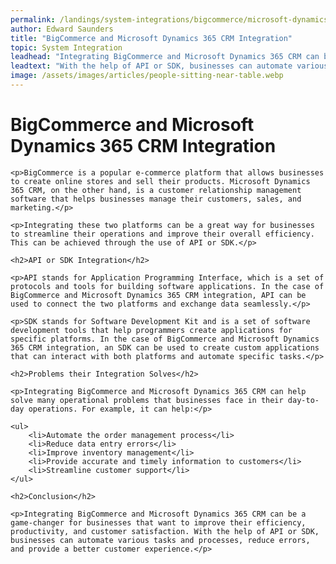 ```yaml
---
permalink: /landings/system-integrations/bigcommerce/microsoft-dynamics-365-crm
author: Edward Saunders
title: "BigCommerce and Microsoft Dynamics 365 CRM Integration"
topic: System Integration
leadhead: "Integrating BigCommerce and Microsoft Dynamics 365 CRM can be a game-changer for businesses that want to improve their efficiency, productivity, and customer satisfaction"
leadtext: "With the help of API or SDK, businesses can automate various tasks and processes, reduce errors, and provide a better customer experience."
image: /assets/images/articles/people-sitting-near-table.webp
---
```

<div class="arttext">
	<h1>BigCommerce and Microsoft Dynamics 365 CRM Integration</h1>

	<p>BigCommerce is a popular e-commerce platform that allows businesses to create online stores and sell their products. Microsoft Dynamics 365 CRM, on the other hand, is a customer relationship management software that helps businesses manage their customers, sales, and marketing.</p>

	<p>Integrating these two platforms can be a great way for businesses to streamline their operations and improve their overall efficiency. This can be achieved through the use of API or SDK.</p>

	<h2>API or SDK Integration</h2>

	<p>API stands for Application Programming Interface, which is a set of protocols and tools for building software applications. In the case of BigCommerce and Microsoft Dynamics 365 CRM integration, API can be used to connect the two platforms and exchange data seamlessly.</p>

	<p>SDK stands for Software Development Kit and is a set of software development tools that help programmers create applications for specific platforms. In the case of BigCommerce and Microsoft Dynamics 365 CRM integration, an SDK can be used to create custom applications that can interact with both platforms and automate specific tasks.</p>

	<h2>Problems their Integration Solves</h2>

	<p>Integrating BigCommerce and Microsoft Dynamics 365 CRM can help solve many operational problems that businesses face in their day-to-day operations. For example, it can help:</p>

	<ul>
		<li>Automate the order management process</li>
		<li>Reduce data entry errors</li>
		<li>Improve inventory management</li>
		<li>Provide accurate and timely information to customers</li>
		<li>Streamline customer support</li>
	</ul>

	<h2>Conclusion</h2>

	<p>Integrating BigCommerce and Microsoft Dynamics 365 CRM can be a game-changer for businesses that want to improve their efficiency, productivity, and customer satisfaction. With the help of API or SDK, businesses can automate various tasks and processes, reduce errors, and provide a better customer experience.</p>

</div>